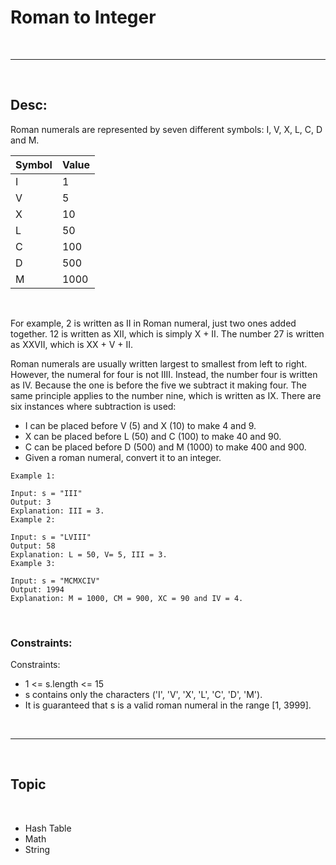 # Roman to Integer

<br>

---

<br>

## Desc:

Roman numerals are represented by seven different symbols: I, V, X, L, C, D and M.


|Symbol |	Value|
|  ----  | ----  |
|I|	1|
|V|	5|
|X|	10|
|L|	50|
|C|	100|
|D|	500|
|M|	1000|

<br>

For example, 2 is written as II in Roman numeral, just two ones added together. 12 is written as XII, which is simply X + II. The number 27 is written as XXVII, which is XX + V + II.

Roman numerals are usually written largest to smallest from left to right. However, the numeral for four is not IIII. Instead, the number four is written as IV. Because the one is before the five we subtract it making four. The same principle applies to the number nine, which is written as IX. There are six instances where subtraction is used:

* I can be placed before V (5) and X (10) to make 4 and 9.
* X can be placed before L (50) and C (100) to make 40 and 90.
* C can be placed before D (500) and M (1000) to make 400 and 900.
* Given a roman numeral, convert it to an integer.

```
Example 1:

Input: s = "III"
Output: 3
Explanation: III = 3.
Example 2:

Input: s = "LVIII"
Output: 58
Explanation: L = 50, V= 5, III = 3.
Example 3:

Input: s = "MCMXCIV"
Output: 1994
Explanation: M = 1000, CM = 900, XC = 90 and IV = 4.
```


<br> 

### Constraints:

Constraints:

* 1 <= s.length <= 15
* s contains only the characters ('I', 'V', 'X', 'L', 'C', 'D', 'M').
* It is guaranteed that s is a valid roman numeral in the range [1, 3999].

<br>

---

<br>

## Topic

<br>

* Hash Table
* Math
* String

<br>
